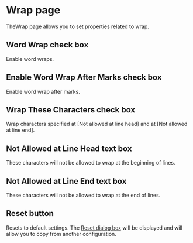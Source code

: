 # Wrap page

TheWrap page allows you to set properties related to wrap.

## Word Wrap check box

Enable word wraps.

## Enable Word Wrap After Marks check box

Enable word wrap after marks.

## Wrap These Characters check box

Wrap characters specified at \[Not allowed at line head\] and at \[Not allowed
at line end\].

## Not Allowed at Line Head text box

These characters will not be allowed to wrap at the beginning of lines.

## Not Allowed at Line End text box

These characters will not be allowed to wrap at the end of lines.

## Reset button

Resets to default settings. The
[Reset dialog box](../reset/index) will be displayed
and will allow you to copy from another configuration.

